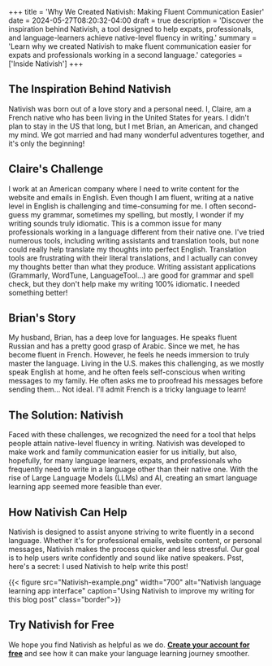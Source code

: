 +++
title = 'Why We Created Nativish: Making Fluent Communication Easier'
date = 2024-05-27T08:20:32-04:00
draft = true
description = 'Discover the inspiration behind Nativish, a tool designed to help expats, professionals, and language-learners achieve native-level fluency in writing.'
summary = 'Learn why we created Nativish to make fluent communication easier for expats and professionals working in a second language.'
categories = ['Inside Nativish']
+++

## The Inspiration Behind Nativish

Nativish was born out of a love story and a personal need. I, Claire, am a French native who has been living in the United States for years. I didn't plan to stay in the US that long, but I met Brian, an American, and changed my mind. We got married and had many wonderful adventures together, and it's only the beginning!

## Claire's Challenge

I work at an American company where I need to write content for the website and emails in English. Even though I am fluent, writing at a native level in English is challenging and time-consuming for me. I often second-guess my grammar, sometimes my spelling, but mostly, I wonder if my writing sounds truly idiomatic. This is a common issue for many professionals working in a language different from their native one. I've tried numerous tools, including writing assistants and translation tools, but none could really help translate my thoughts into perfect English. Translation tools are frustrating with their literal translations, and I actually can convey my thoughts better than what they produce. Writing assistant applications (Grammarly, WordTune, LanguageTool...) are good for grammar and spell check, but they don't help make my writing 100% idiomatic. I needed something better!

## Brian's Story

My husband, Brian, has a deep love for languages. He speaks fluent Russian and has a pretty good grasp of Arabic. Since we met, he has become fluent in French. However, he feels he needs immersion to truly master the language. Living in the U.S. makes this challenging, as we mostly speak English at home, and he often feels self-conscious when writing messages to my family. He often asks me to proofread his messages before sending them... Not ideal. I'll admit French is a tricky language to learn!

## The Solution: Nativish

Faced with these challenges, we recognized the need for a tool that helps people attain native-level fluency in writing. Nativish was developed to make work and family communication easier for us initially, but also, hopefully, for many language learners, expats, and professionals who frequently need to write in a language other than their native one. With the rise of Large Language Models (LLMs) and AI, creating an smart language learning app seemed more feasible than ever.

## How Nativish Can Help

Nativish is designed to assist anyone striving to write fluently in a second language. Whether it's for professional emails, website content, or personal messages, Nativish makes the process quicker and less stressful. Our goal is to help users write confidently and sound like native speakers. Psst, here's a secret: I used Nativish to help write this post!

{{< figure src="Nativish-example.png" width="700" alt="Nativish language learning app interface" caption="Using Nativish to improve my writing for this blog post" class="border">}}

## Try Nativish for Free

We hope you find Nativish as helpful as we do. **[Create your account for free](https://nativi.sh/)** and see how it can make your language learning journey smoother.